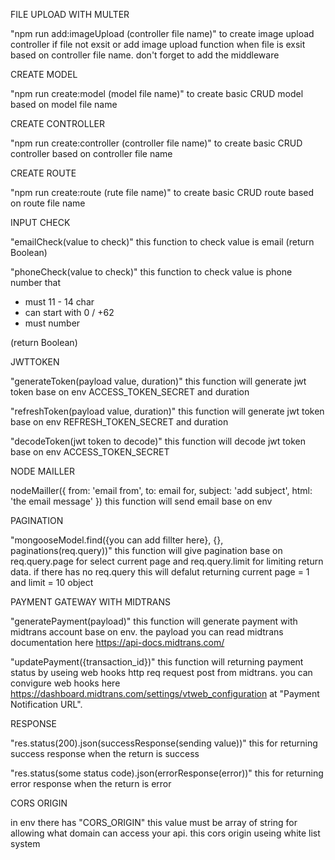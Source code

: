 FILE UPLOAD WITH MULTER

"npm run add:imageUpload (controller file name)"
to create image upload controller if file not exsit or add image upload function when file is exsit based on controller file name.
don't forget to add the middleware

CREATE MODEL

"npm run create:model (model file name)"
to create basic CRUD model based on model file name

CREATE CONTROLLER

"npm run create:controller (controller file name)"
to create basic CRUD controller based on controller file name

CREATE ROUTE

"npm run create:route (rute file name)"
to create basic CRUD route based on route file name

INPUT CHECK

"emailCheck(value to check)"
this function to check value is email (return Boolean)

"phoneCheck(value to check)"
this function to check value is phone number that

- must 11 - 14 char
- can start with 0 / +62
- must number

(return Boolean)

JWTTOKEN

"generateToken(payload value, duration)"
this function will generate jwt token base on env ACCESS_TOKEN_SECRET and duration

"refreshToken(payload value, duration)"
this function will generate jwt token base on env REFRESH_TOKEN_SECRET and duration

"decodeToken(jwt token to decode)"
this function will decode jwt token base on env ACCESS_TOKEN_SECRET

NODE MAILLER

nodeMailler({
from: 'email from',
to: email for,
subject: 'add subject',
html: 'the email message'
})
this function will send email base on env

PAGINATION

"mongooseModel.find({you can add fillter here}, {}, paginations(req.query))"
this function will give pagination base on req.query.page for select current page and req.query.limit for limiting return data.
if there has no req.query this will defalut returning current page = 1 and limit = 10 object

PAYMENT GATEWAY WITH MIDTRANS

"generatePayment(payload)"
this function will generate payment with midtrans account base on env.
the payload you can read midtrans documentation here https://api-docs.midtrans.com/

"updatePayment({transaction_id})"
this function will returning payment status by useing web hooks http req request post from midtrans.
you can convigure web hooks here https://dashboard.midtrans.com/settings/vtweb_configuration at "Payment Notification URL".

RESPONSE

"res.status(200).json(successResponse(sending value))"
this for returning success response when the return is success

"res.status(some status code).json(errorResponse(error))"
this for returning error response when the return is error

CORS ORIGIN

in env there has "CORS_ORIGIN" this value must be array of string for allowing what domain can access your api.
this cors origin useing white list system

